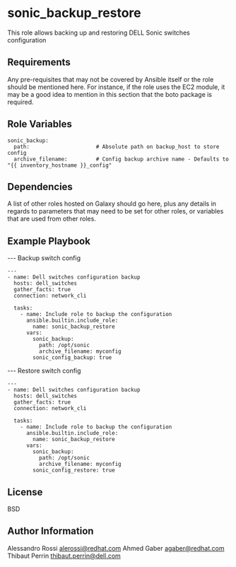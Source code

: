sonic_backup_restore
=========

This role allows backing up and restoring DELL Sonic switches configuration

Requirements
------------

Any pre-requisites that may not be covered by Ansible itself or the role should be mentioned here. For instance, if the role uses the EC2 module, it may be a good idea to mention in this section that the boto package is required.

Role Variables
--------------

    sonic_backup:
      path:                     # Absolute path on backup_host to store config
      archive_filename:         # Config backup archive name - Defaults to "{{ inventory_hostname }}_config"

Dependencies
------------

A list of other roles hosted on Galaxy should go here, plus any details in regards to parameters that may need to be set for other roles, or variables that are used from other roles.

Example Playbook
----------------

--- Backup switch config

    ---
    - name: Dell switches configuration backup
      hosts: dell_switches
      gather_facts: true
      connection: network_cli

      tasks:
        - name: Include role to backup the configuration
          ansible.builtin.include_role:
            name: sonic_backup_restore
          vars:
            sonic_backup:
              path: /opt/sonic
              archive_filename: myconfig
            sonic_config_backup: true

--- Restore switch config

    ---
    - name: Dell switches configuration backup
      hosts: dell_switches
      gather_facts: true
      connection: network_cli

      tasks:
        - name: Include role to backup the configuration
          ansible.builtin.include_role:
            name: sonic_backup_restore
          vars:
            sonic_backup:
              path: /opt/sonic
              archive_filename: myconfig
            sonic_config_restore: true

License
-------

BSD

Author Information
------------------

Alessandro Rossi <alerossi@redhat.com>
Ahmed Gaber <agaber@redhat.com>
Thibaut Perrin <thibaut.perrin@dell.com>
